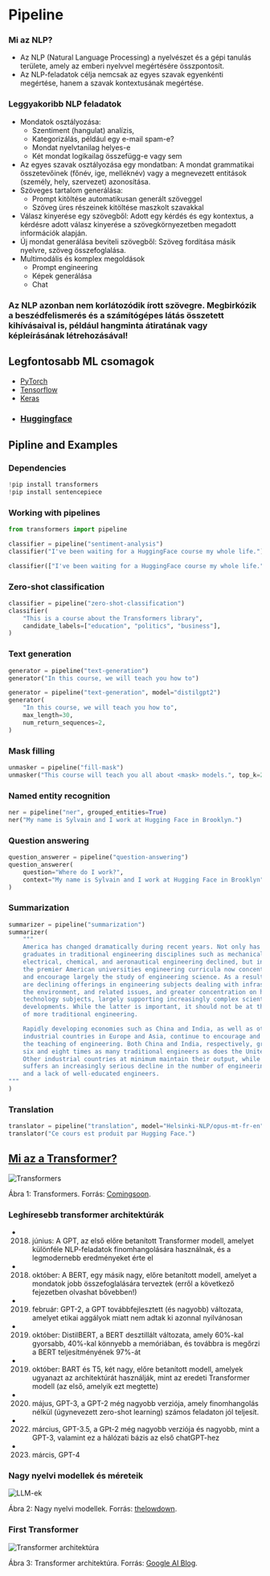 # Pipeline

### Mi az NLP?

- Az NLP (Natural Language Processing) a nyelvészet és a gépi tanulás területe, amely az emberi nyelvvel megértésére összpontosít.
- Az NLP-feladatok célja nemcsak az egyes szavak egyenkénti megértése, hanem a szavak kontextusának megértése.

### Leggyakoribb NLP feladatok

- Mondatok osztályozása:
    - Szentiment (hangulat) analízis,
    - Kategorizálás, például egy e-mail spam-e?
    - Mondat nyelvtanilag helyes-e
    - Két mondat logikailag összefügg-e vagy sem
- Az egyes szavak osztályozása egy mondatban: A mondat grammatikai összetevőinek (főnév, ige, melléknév) vagy a megnevezett entitások (személy, hely, szervezet) azonosítása.
- Szöveges tartalom generálása:
    - Prompt kitöltése automatikusan generált szöveggel
    - Szöveg üres részeinek kitöltése maszkolt szavakkal
- Válasz kinyerése egy szövegből: Adott egy kérdés és egy kontextus, a kérdésre adott válasz kinyerése a szövegkörnyezetben megadott információk alapján.
- Új mondat generálása beviteli szövegből: Szöveg fordítása másik nyelvre, szöveg összefoglalása.
- Multimodális és komplex megoldások
    - Prompt engineering
    - Képek generálása
    - Chat

### Az NLP azonban nem korlátozódik írott szövegre. Megbirkózik a beszédfelismerés és a számítógépes látás összetett kihívásaival is, például hangminta átiratának vagy képleírásának létrehozásával!

## Legfontosabb ML csomagok

- [PyTorch](https://pytorch.org/)
- [Tensorflow](https://www.tensorflow.org/)
- [Keras](https://keras.io/)
- ### [Huggingface](https://huggingface.co/)

## Pipline and Examples

### Dependencies

```python
!pip install transformers
!pip install sentencepiece
```

### Working with pipelines

```python
from transformers import pipeline
```

```python
classifier = pipeline("sentiment-analysis")
classifier("I've been waiting for a HuggingFace course my whole life.")
```

```python
classifier(["I've been waiting for a HuggingFace course my whole life.", "I hate this so much!"])
```

### Zero-shot classification

```python
classifier = pipeline("zero-shot-classification")
classifier(
    "This is a course about the Transformers library",
    candidate_labels=["education", "politics", "business"],
)
```

### Text generation

```python
generator = pipeline("text-generation")
generator("In this course, we will teach you how to")
```

```python
generator = pipeline("text-generation", model="distilgpt2")
generator(
    "In this course, we will teach you how to",
    max_length=30,
    num_return_sequences=2,
)
```

### Mask filling

```python
unmasker = pipeline("fill-mask")
unmasker("This course will teach you all about <mask> models.", top_k=2)
```

### Named entity recognition

```python
ner = pipeline("ner", grouped_entities=True)
ner("My name is Sylvain and I work at Hugging Face in Brooklyn.")
```

### Question answering

```python
question_answerer = pipeline("question-answering")
question_answerer(
    question="Where do I work?",
    context="My name is Sylvain and I work at Hugging Face in Brooklyn",
)
```

### Summarization

```python
summarizer = pipeline("summarization")
summarizer(
    """
    America has changed dramatically during recent years. Not only has the number of
    graduates in traditional engineering disciplines such as mechanical, civil,
    electrical, chemical, and aeronautical engineering declined, but in most of
    the premier American universities engineering curricula now concentrate on
    and encourage largely the study of engineering science. As a result, there
    are declining offerings in engineering subjects dealing with infrastructure,
    the environment, and related issues, and greater concentration on high
    technology subjects, largely supporting increasingly complex scientific
    developments. While the latter is important, it should not be at the expense
    of more traditional engineering.

    Rapidly developing economies such as China and India, as well as other
    industrial countries in Europe and Asia, continue to encourage and advance
    the teaching of engineering. Both China and India, respectively, graduate
    six and eight times as many traditional engineers as does the United States.
    Other industrial countries at minimum maintain their output, while America
    suffers an increasingly serious decline in the number of engineering graduates
    and a lack of well-educated engineers.
"""
)
```

### Translation

```python
translator = pipeline("translation", model="Helsinki-NLP/opus-mt-fr-en")
translator("Ce cours est produit par Hugging Face.")
```

## [Mi az a Transformer?](https://arxiv.org/pdf/1706.03762.pdf)

<img src="https://www.comingsoon.net/wp-content/uploads/sites/3/2023/06/Watch-the-Transformers-Movies-Before-Rise-of-the-Beasts.jpg?resize=1024,576" alt="Transformers">

Ábra 1: Transformers. Forrás: [Comingsoon](https://www.comingsoon.net/guides/news/1293620-do-i-need-to-watch-the-transformers-movies-before-rise-of-the-beasts).

### Leghíresebb transformer architektúrák

- 2018. június: A GPT, az első előre betanított Transformer modell, amelyet különféle NLP-feladatok finomhangolására használnak, és a legmodernebb eredményeket érte el
- 2018. október: A BERT, egy másik nagy, előre betanított modell, amelyet a mondatok jobb összefoglalására terveztek (erről a következő fejezetben olvashat bővebben!)
- 2019. február: GPT-2, a GPT továbbfejlesztett (és nagyobb) változata, amelyet etikai aggályok miatt nem adtak ki azonnal nyilvánosan
- 2019. október: DistilBERT, a BERT desztillált változata, amely 60%-kal gyorsabb, 40%-kal könnyebb a memóriában, és továbbra is megőrzi a BERT teljesítményének 97%-át
- 2019. október: BART és T5, két nagy, előre betanított modell, amelyek ugyanazt az architektúrát használják, mint az eredeti Transformer modell (az első, amelyik ezt megtette)
- 2020. május, GPT-3, a GPT-2 még nagyobb verziója, amely finomhangolás nélkül (úgynevezett zero-shot learning) számos feladaton jól teljesít.
- 2022. március, GPT-3.5, a GPt-2 még nagyobb verziója és nagyobb, mint a GPT-3, valamint ez a hálózati bázis az első chatGPT-hez
- 2023. márcis, GPT-4


### Nagy nyelvi modellek és méreteik

<img src="https://i0.wp.com/thelowdown.momentum.asia/wp-content/uploads/2023/03/LLMs-featured-img.jpg?resize=1024%2C512&ssl=1" alt="LLM-ek">

Ábra 2: Nagy nyelvi modellek. Forrás: [thelowdown](https://thelowdown.momentum.asia/the-emergence-of-large-language-models-llms/).


### First Transformer

<img src="https://www.tensorflow.org/images/tutorials/transformer/transformer.png" alt="Transformer architektúra">

Ábra 3: Transformer architektúra. Forrás: [Google AI Blog](https://ai.googleblog.com/2017/08/transformer-novel-neural-network.html).